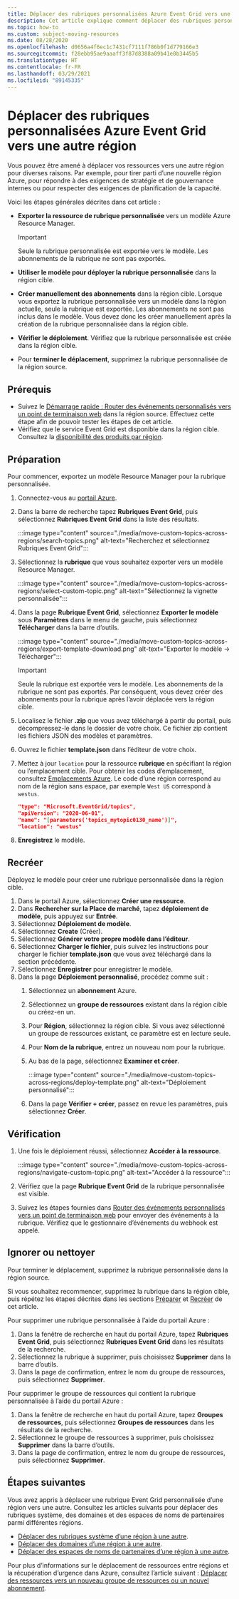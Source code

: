```yaml
---
title: Déplacer des rubriques personnalisées Azure Event Grid vers une autre région
description: Cet article explique comment déplacer des rubriques personnalisées Azure Event Grid d’une région vers une autre.
ms.topic: how-to
ms.custom: subject-moving-resources
ms.date: 08/28/2020
ms.openlocfilehash: d0656a4f6ec1c7431cf7111f786b0f1d779166e3
ms.sourcegitcommit: f28ebb95ae9aaaff3f87d8388a09b41e0b3445b5
ms.translationtype: HT
ms.contentlocale: fr-FR
ms.lasthandoff: 03/29/2021
ms.locfileid: "89145335"
---
```

# <a name="move-azure-event-grid-custom-topics-to-another-region"></a>Déplacer des rubriques personnalisées Azure Event Grid vers une autre région
Vous pouvez être amené à déplacer vos ressources vers une autre région pour diverses raisons. Par exemple, pour tirer parti d’une nouvelle région Azure, pour répondre à des exigences de stratégie et de gouvernance internes ou pour respecter des exigences de planification de la capacité. 

Voici les étapes générales décrites dans cet article : 

- **Exporter la ressource de rubrique personnalisée** vers un modèle Azure Resource Manager. 

    > [!IMPORTANT]
    > Seule la rubrique personnalisée est exportée vers le modèle. Les abonnements de la rubrique ne sont pas exportés.
- **Utiliser le modèle pour déployer la rubrique personnalisée** dans la région cible. 
- **Créer manuellement des abonnements** dans la région cible. Lorsque vous exportez la rubrique personnalisée vers un modèle dans la région actuelle, seule la rubrique est exportée. Les abonnements ne sont pas inclus dans le modèle. Vous devez donc les créer manuellement après la création de la rubrique personnalisée dans la région cible. 
- **Vérifier le déploiement**. Vérifiez que la rubrique personnalisée est créée dans la région cible. 
- Pour **terminer le déplacement**, supprimez la rubrique personnalisée de la région source. 

## <a name="prerequisites"></a>Prérequis
- Suivez le [Démarrage rapide : Router des événements personnalisés vers un point de terminaison web](custom-event-quickstart-portal.md) dans la région source. Effectuez cette étape afin de pouvoir tester les étapes de cet article. 
- Vérifiez que le service Event Grid est disponible dans la région cible. Consultez la [disponibilité des produits par région](https://azure.microsoft.com/global-infrastructure/services/?products=event-grid&regions=all).

## <a name="prepare"></a>Préparation
Pour commencer, exportez un modèle Resource Manager pour la rubrique personnalisée. 

1. Connectez-vous au [portail Azure](https://portal.azure.com).
2. Dans la barre de recherche tapez **Rubriques Event Grid**, puis sélectionnez **Rubriques Event Grid** dans la liste des résultats. 

    :::image type="content" source="./media/move-custom-topics-across-regions/search-topics.png" alt-text="Recherchez et sélectionnez Rubriques Event Grid":::
3. Sélectionnez la **rubrique** que vous souhaitez exporter vers un modèle Resource Manager. 

    :::image type="content" source="./media/move-custom-topics-across-regions/select-custom-topic.png" alt-text="Sélectionnez la vignette personnalisée":::   
4. Dans la page **Rubrique Event Grid**, sélectionnez **Exporter le modèle** sous **Paramètres** dans le menu de gauche, puis sélectionnez **Télécharger** dans la barre d’outils. 

    :::image type="content" source="./media/move-custom-topics-across-regions/export-template-download.png" alt-text="Exporter le modèle -> Télécharger":::   

    > [!IMPORTANT]
    > Seule la rubrique est exportée vers le modèle. Les abonnements de la rubrique ne sont pas exportés. Par conséquent, vous devez créer des abonnements pour la rubrique après l’avoir déplacée vers la région cible. 
5. Localisez le fichier **.zip** que vous avez téléchargé à partir du portail, puis décompressez-le dans le dossier de votre choix. Ce fichier zip contient les fichiers JSON des modèles et paramètres. 
1. Ouvrez le fichier **template.json** dans l’éditeur de votre choix. 
8. Mettez à jour `location` pour la ressource **rubrique** en spécifiant la région ou l’emplacement cible. Pour obtenir les codes d’emplacement, consultez [Emplacements Azure](https://azure.microsoft.com/global-infrastructure/locations/). Le code d’une région correspond au nom de la région sans espace, par exemple `West US` correspond à `westus`.

    ```json
    "type": "Microsoft.EventGrid/topics",
    "apiVersion": "2020-06-01",
    "name": "[parameters('topics_mytopic0130_name')]",
    "location": "westus"
    ```
1. **Enregistrez** le modèle. 

## <a name="recreate"></a>Recréer 
Déployez le modèle pour créer une rubrique personnalisée dans la région cible. 

1. Dans le portail Azure, sélectionnez **Créer une ressource**.
2. Dans **Rechercher sur la Place de marché**, tapez **déploiement de modèle**, puis appuyez sur **Entrée**.
3. Sélectionnez **Déploiement de modèle**.
4. Sélectionnez **Create** (Créer).
5. Sélectionnez **Générer votre propre modèle dans l’éditeur**.
6. Sélectionnez **Charger le fichier**, puis suivez les instructions pour charger le fichier **template.json** que vous avez téléchargé dans la section précédente.
7. Sélectionnez **Enregistrer** pour enregistrer le modèle. 
8. Dans la page **Déploiement personnalisé**, procédez comme suit : 
    1. Sélectionnez un **abonnement** Azure. 
    1. Sélectionnez un **groupe de ressources** existant dans la région cible ou créez-en un. 
    1. Pour **Région**, sélectionnez la région cible. Si vous avez sélectionné un groupe de ressources existant, ce paramètre est en lecture seule. 
    1. Pour **Nom de la rubrique**, entrez un nouveau nom pour la rubrique. 
    1. Au bas de la page, sélectionnez **Examiner et créer**. 
    
        :::image type="content" source="./media/move-custom-topics-across-regions/deploy-template.png" alt-text="Déploiement personnalisé":::
    1. Dans la page **Vérifier + créer**, passez en revue les paramètres, puis sélectionnez **Créer**. 

## <a name="verify"></a>Vérification

1. Une fois le déploiement réussi, sélectionnez **Accéder à la ressource**. 

    :::image type="content" source="./media/move-custom-topics-across-regions/navigate-custom-topic.png" alt-text="Accéder à la ressource":::
1. Vérifiez que la page **Rubrique Event Grid** de la rubrique personnalisée est visible.   
1. Suivez les étapes fournies dans [Router des événements personnalisés vers un point de terminaison web](custom-event-quickstart-portal.md#send-an-event-to-your-topic) pour envoyer des événements à la rubrique. Vérifiez que le gestionnaire d’événements du webhook est appelé. 

## <a name="discard-or-clean-up"></a>Ignorer ou nettoyer
Pour terminer le déplacement, supprimez la rubrique personnalisée dans la région source.  

Si vous souhaitez recommencer, supprimez la rubrique dans la région cible, puis répétez les étapes décrites dans les sections [Préparer](#prepare) et [Recréer](#recreate) de cet article.

Pour supprimer une rubrique personnalisée à l’aide du portail Azure :

1. Dans la fenêtre de recherche en haut du portail Azure, tapez **Rubriques Event Grid**, puis sélectionnez **Rubriques Event Grid** dans les résultats de la recherche. 
2. Sélectionnez la rubrique à supprimer, puis choisissez **Supprimer** dans la barre d’outils. 
3. Dans la page de confirmation, entrez le nom du groupe de ressources, puis sélectionnez **Supprimer**.  

Pour supprimer le groupe de ressources qui contient la rubrique personnalisée à l’aide du portail Azure :

1. Dans la fenêtre de recherche en haut du portail Azure, tapez **Groupes de ressources**, puis sélectionnez **Groupes de ressources** dans les résultats de la recherche. 
2. Sélectionnez le groupe de ressources à supprimer, puis choisissez **Supprimer** dans la barre d’outils. 
3. Dans la page de confirmation, entrez le nom du groupe de ressources, puis sélectionnez **Supprimer**.  

## <a name="next-steps"></a>Étapes suivantes
Vous avez appris à déplacer une rubrique Event Grid personnalisée d’une région vers une autre. Consultez les articles suivants pour déplacer des rubriques système, des domaines et des espaces de noms de partenaires parmi différentes régions.

- [Déplacer des rubriques système d’une région à une autre](move-system-topics-across-regions.md). 
- [Déplacer des domaines d’une région à une autre](move-domains-across-regions.md). 
- [Déplacer des espaces de noms de partenaires d’une région à une autre](move-partner-namespaces-across-regions.md).

Pour plus d’informations sur le déplacement de ressources entre régions et la récupération d’urgence dans Azure, consultez l’article suivant : [Déplacer des ressources vers un nouveau groupe de ressources ou un nouvel abonnement](../azure-resource-manager/management/move-resource-group-and-subscription.md).